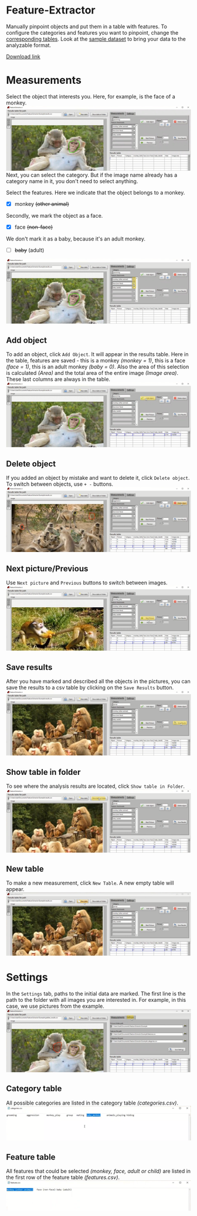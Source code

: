 # Feature-Extractor
Manually pinpoint objects and put them  in a table with features. To configure the categories and features you want to pinpoint, change the [corresponding tables](#category-table). Look at the [sample dataset](/Example/) to bring your data to the analyzable format.

[Download link](https://disk.yandex.ru/d/QNL7aZe7rltaDg)
# Measurements
Select the object that interests you. Here, for example, is the face of a monkey. 
![GitHub Logo](/screenshots/screen1.png)
Next, you can select the category.
But if the image name already has a category name in it, you don't need to select anything.

Select the features. Here we indicate that the object belongs to a monkey.

- [x] monkey ~~(other animal)~~

Secondly, we mark the object as a face. 

- [x] face ~~(non-face)~~

We don't mark it as a baby, because it's an adult monkey.

- [ ] ~~baby~~ (adult)

![GitHub Logo](/screenshots/screen2.png)

## Add object
To add an object, click `Add Object`. It will appear in the results table. Here in the table, features are saved - this is a monkey *(monkey = 1)*, this is a face *(face = 1)*, this is an adult monkey *(baby = 0)*. Also the area of this selection is calculated *(Area)* and the total area of the entire image *(Image area)*. These last columns are always in the table.
![GitHub Logo](/screenshots/screen3.png)

## Delete object
If you added an object by mistake and want to delete it, click `Delete object`. To switch between objects, use ` + - ` buttons.
![GitHub Logo](/screenshots/screen4.png)
## Next picture/Previous
Use `Next picture` and `Previous` buttons to switch between images.
![GitHub Logo](/screenshots/screen6.png)
## Save results
After you have marked and described all the objects in the pictures, you can save the results to a csv table by clicking on the `Save Results` button.
![GitHub Logo](/screenshots/screen5.png)

## Show table in folder
To see where the analysis results are located, click `Show table in Folder`.
![GitHub Logo](/screenshots/screen7.png)
## New table
To make a new measurement, click `New Table`. A new empty table will appear.
![GitHub Logo](/screenshots/screen8.png)

# Settings
In the `Settings` tab, paths to the initial data are marked. The first line is the path to the folder with all images you are interested in. For example, in this case, we use pictures from the example.
![GitHub Logo](/screenshots/screen9.png)
## Category table 
All possible categories are listed in the category table *(categories.csv)*.
![GitHub Logo](/screenshots/screen10.png)
## Feature table
All features that could be selected *(monkey, face, adult or child)* are listed in the first row of the feature table *(features.csv)*.
![GitHub Logo](/screenshots/screen11.png)
